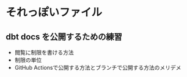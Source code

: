 # それっぽいファイル

## dbt docs を公開するための練習
 * 閲覧に制限を書ける方法
 * 制限の単位
 * GitHub Actionsで公開する方法とブランチで公開する方法のメリデメ
